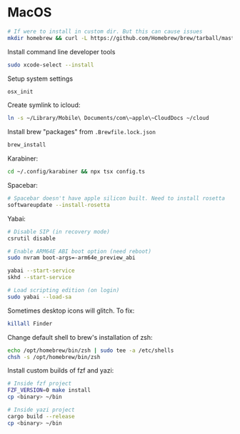 # MacOS

```bash
# If were to install in custom dir. But this can cause issues
mkdir homebrew && curl -L https://github.com/Homebrew/brew/tarball/master | tar xz --strip 1 -C homebrew && export PATH="$HOME/homebrew/bin:$PATH"
```

Install command line developer tools
```bash
sudo xcode-select --install
```

Setup system settings
```bash
osx_init
```

Create symlink to icloud:
```bash
ln -s ~/Library/Mobile\ Documents/com\~apple\~CloudDocs ~/cloud
```

Install brew "packages" from `.Brewfile.lock.json`
```bash
brew_install
```

Karabiner:
```bash
cd ~/.config/karabiner && npx tsx config.ts
```

Spacebar:
```bash
# Spacebar doesn't have apple silicon built. Need to install rosetta
softwareupdate --install-rosetta
```

Yabai:
```bash
# Disable SIP (in recovery mode)
csrutil disable

# Enable ARM64E ABI boot option (need reboot)
sudo nvram boot-args=-arm64e_preview_abi

yabai --start-service
skhd --start-service

# Load scripting edition (on login)
sudo yabai --load-sa
```

Sometimes desktop icons will glitch. To fix:
```bash
killall Finder
```

Change default shell to brew's installation of zsh:
```bash
echo /opt/homebrew/bin/zsh | sudo tee -a /etc/shells
chsh -s /opt/homebrew/bin/zsh
```

Install custom builds of fzf and yazi:
```bash
# Inside fzf project
FZF_VERSION=0 make install
cp <binary> ~/bin

# Inside yazi project
cargo build --release
cp <binary> ~/bin
```
